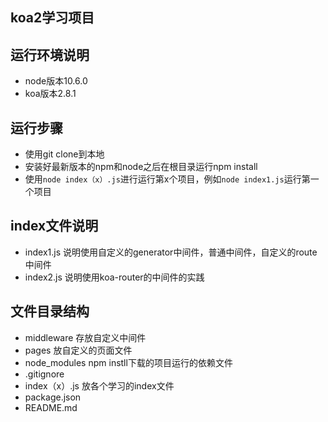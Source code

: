 ## koa2学习项目

## 运行环境说明
- node版本10.6.0
- koa版本2.8.1

## 运行步骤
- 使用git clone到本地
- 安装好最新版本的npm和node之后在根目录运行npm install
- 使用`node index（x）.js`进行运行第x个项目，例如`node index1.js`运行第一个项目

## index文件说明
- index1.js     说明使用自定义的generator中间件，普通中间件，自定义的route中间件
- index2.js     说明使用koa-router的中间件的实践

## 文件目录结构

- middleware        存放自定义中间件
- pages             放自定义的页面文件
- node_modules      npm instll下载的项目运行的依赖文件
- .gitignore    
- index（x）.js     放各个学习的index文件
- package.json      
- README.md         